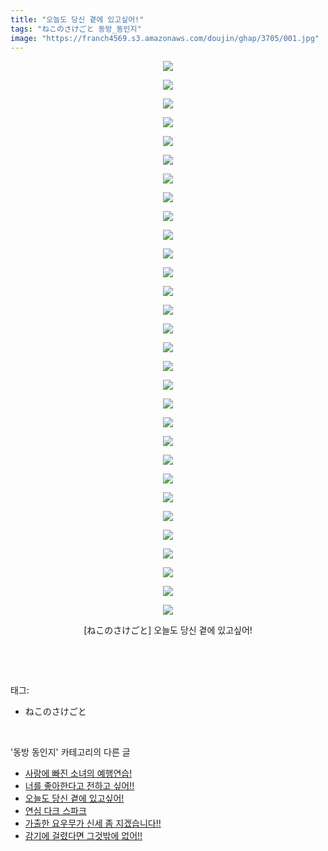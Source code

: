 ```yaml
---
title: "오늘도 당신 곁에 있고싶어!"
tags: "ねこのさけごと 동방_동인지"
image: "https://franch4569.s3.amazonaws.com/doujin/ghap/3705/001.jpg"
---
```

<div class="article">
<p style="text-align: center; clear: none; float: none;"><img src="{{ site.imgserver2 }}/ghap/3705/001.jpg"/></p>
<p style="text-align: center; clear: none; float: none;"><img src="{{ site.imgserver2 }}/ghap/3705/002.jpg"/></p>
<p style="text-align: center; clear: none; float: none;"><img src="{{ site.imgserver2 }}/ghap/3705/003.jpg"/></p>
<p style="text-align: center; clear: none; float: none;"><img src="{{ site.imgserver2 }}/ghap/3705/004.jpg"/></p>
<p style="text-align: center; clear: none; float: none;"><img src="{{ site.imgserver2 }}/ghap/3705/005.jpg"/></p>
<p style="text-align: center; clear: none; float: none;"><img src="{{ site.imgserver2 }}/ghap/3705/006.jpg"/></p>
<p style="text-align: center; clear: none; float: none;"><img src="{{ site.imgserver2 }}/ghap/3705/007.jpg"/></p>
<p style="text-align: center; clear: none; float: none;"><img src="{{ site.imgserver2 }}/ghap/3705/008.jpg"/></p>
<p style="text-align: center; clear: none; float: none;"><img src="{{ site.imgserver2 }}/ghap/3705/009.jpg"/></p>
<p style="text-align: center; clear: none; float: none;"><img src="{{ site.imgserver2 }}/ghap/3705/010.jpg"/></p>
<p style="text-align: center; clear: none; float: none;"><img src="{{ site.imgserver2 }}/ghap/3705/011.jpg"/></p>
<p style="text-align: center; clear: none; float: none;"><img src="{{ site.imgserver2 }}/ghap/3705/012.jpg"/></p>
<p style="text-align: center; clear: none; float: none;"><img src="{{ site.imgserver2 }}/ghap/3705/013.jpg"/></p>
<p style="text-align: center; clear: none; float: none;"><img src="{{ site.imgserver2 }}/ghap/3705/014.jpg"/></p>
<p style="text-align: center; clear: none; float: none;"><img src="{{ site.imgserver2 }}/ghap/3705/015.jpg"/></p>
<p style="text-align: center; clear: none; float: none;"><img src="{{ site.imgserver2 }}/ghap/3705/016.jpg"/></p>
<p style="text-align: center; clear: none; float: none;"><img src="{{ site.imgserver2 }}/ghap/3705/017.jpg"/></p>
<p style="text-align: center; clear: none; float: none;"><img src="{{ site.imgserver2 }}/ghap/3705/018.jpg"/></p>
<p style="text-align: center; clear: none; float: none;"><img src="{{ site.imgserver2 }}/ghap/3705/019.jpg"/></p>
<p style="text-align: center; clear: none; float: none;"><img src="{{ site.imgserver2 }}/ghap/3705/020.jpg"/></p>
<p style="text-align: center; clear: none; float: none;"><img src="{{ site.imgserver2 }}/ghap/3705/021.jpg"/></p>
<p style="text-align: center; clear: none; float: none;"><img src="{{ site.imgserver2 }}/ghap/3705/022.jpg"/></p>
<p style="text-align: center; clear: none; float: none;"><img src="{{ site.imgserver2 }}/ghap/3705/023.jpg"/></p>
<p style="text-align: center; clear: none; float: none;"><img src="{{ site.imgserver2 }}/ghap/3705/024.jpg"/></p>
<p style="text-align: center; clear: none; float: none;"><img src="{{ site.imgserver2 }}/ghap/3705/025.jpg"/></p>
<p style="text-align: center; clear: none; float: none;"><img src="{{ site.imgserver2 }}/ghap/3705/026.jpg"/></p>
<p style="text-align: center; clear: none; float: none;"><img src="{{ site.imgserver2 }}/ghap/3705/027.jpg"/></p>
<p style="text-align: center; clear: none; float: none;"><img src="{{ site.imgserver2 }}/ghap/3705/028.jpg"/></p>
<p style="text-align: center; clear: none; float: none;"><img src="{{ site.imgserver2 }}/ghap/3705/029.jpg"/></p>
<p style="text-align: center; clear: none; float: none;"><img src="{{ site.imgserver2 }}/ghap/3705/030.jpg"/></p>
<p style="text-align: center; clear: none; float: none;">[ねこのさけごと] 오늘도 당신 곁에 있고싶어!</p>
<p><br/></p>
</div><br/>
<div class="tagTrail">
<p>태그: </p>
<ul>
<li>ねこのさけごと</li>
</ul>
</div><br/>
<div class="another">
<p>'동방 동인지' 카테고리의 다른 글</p>
<ul>
<li><a href="/ghap_3707">사랑에 빠진 소녀의 예행연습!</a></li>
<li><a href="/ghap_3706">너를 좋아한다고 전하고 싶어!!</a></li>
<li><a href="/ghap_3705">오늘도 당신 곁에 있고싶어!</a></li>
<li><a href="/ghap_3704">연심 다크 스파크</a></li>
<li><a href="/ghap_3703">가출한 요우무가 신세 좀 지겠습니다!!</a></li>
<li><a href="/ghap_3702">감기에 걸렸다면 그것밖에 없어!!</a></li>
</ul>
</div><br/>
<div class="cb_module cb_fluid">
<div class="cb_wrt cb_profile">
</div><!-- commentList close -->
</div><br/>
